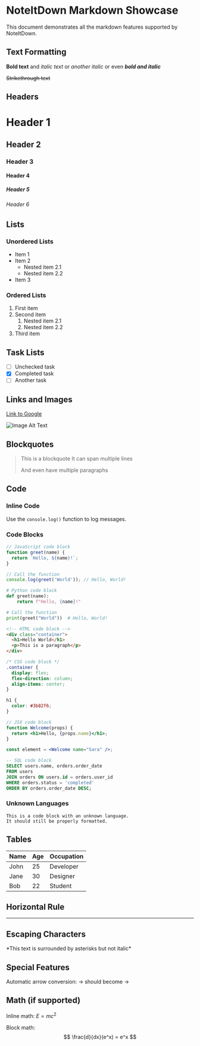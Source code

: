 # NoteItDown Markdown Showcase

This document demonstrates all the markdown features supported by NoteItDown.

## Text Formatting

**Bold text** and *italic text* or _another italic_ or even **_bold and italic_**

~~Strikethrough text~~ 

## Headers

# Header 1
## Header 2
### Header 3
#### Header 4
##### Header 5
###### Header 6

## Lists

### Unordered Lists
- Item 1
- Item 2
  - Nested item 2.1
  - Nested item 2.2
- Item 3

### Ordered Lists
1. First item
2. Second item
   1. Nested item 2.1
   2. Nested item 2.2
3. Third item

## Task Lists
- [ ] Unchecked task
- [x] Completed task
- [ ] Another task

## Links and Images
[Link to Google](https://www.google.com)

![Image Alt Text](https://picsum.photos/200/300)

## Blockquotes

> This is a blockquote
> It can span multiple lines
>
> And even have multiple paragraphs

## Code

### Inline Code
Use the `console.log()` function to log messages.

### Code Blocks

```javascript
// JavaScript code block
function greet(name) {
  return `Hello, ${name}!`;
}

// Call the function
console.log(greet('World')); // Hello, World!
```

```python
# Python code block
def greet(name):
    return f"Hello, {name}!"

# Call the function
print(greet("World"))  # Hello, World!
```

```html
<!-- HTML code block -->
<div class="container">
  <h1>Hello World</h1>
  <p>This is a paragraph</p>
</div>
```

```css
/* CSS code block */
.container {
  display: flex;
  flex-direction: column;
  align-items: center;
}

h1 {
  color: #3b82f6;
}
```

```jsx
// JSX code block
function Welcome(props) {
  return <h1>Hello, {props.name}</h1>;
}

const element = <Welcome name="Sara" />;
```

```sql
-- SQL code block
SELECT users.name, orders.order_date
FROM users
JOIN orders ON users.id = orders.user_id
WHERE orders.status = 'completed'
ORDER BY orders.order_date DESC;
```

### Unknown Languages

```unknown-language
This is a code block with an unknown language.
It should still be properly formatted.
```

## Tables

| Name     | Age | Occupation    |
|----------|-----|---------------|
| John     | 25  | Developer     |
| Jane     | 30  | Designer      |
| Bob      | 22  | Student       |

## Horizontal Rule

---

## Escaping Characters

\*This text is surrounded by asterisks but not italic\*

## Special Features

Automatic arrow conversion: -> should become → 

## Math (if supported)

Inline math: $E = mc^2$

Block math:
$$
\frac{d}{dx}(e^x) = e^x
$$
